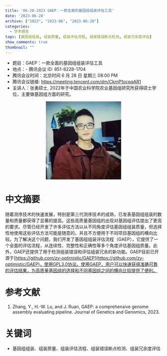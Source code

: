 ```yaml
---
title: '06-28-2023 GAEP：一款全面的基因组组装评估工具'
date: '2023-06-28'
archive: ["2023", "2023-06", "2023-06-28"]
categories:
  - 学术报告
tags: [基因组组装, 组装质量, 组装评估流程, 组装错误断点检测, 组装冗余度评估]
show_comments: true
thumbnail: ""
---
```


- 题目：GAEP：一款全面的基因组组装评估工具
- 地点：- 腾讯会议 ID: 851-8228-1704
- 腾讯会议时间：北京时间 6 月 28 日 星期三 08:00 PM
- 腾讯会议链接: https://meeting.tencent.com/dm/CkmP1ocpqAR1
- 主讲人：张勇硕士, 2022年于中国农业科学院农业基因组研究所获得硕士学位，主要做基因组方面的研究。

<div align="center">
<img src="https://github.com/cgmonline/cgmonline/blob/master/image/2023-06-28_ZY.jpeg?raw=true" height=250>
</div>

# 中文摘要
随着测序技术的快速发展，特别是第三代测序技术的成熟，已发表基因组组装的数量和质量都获得了显著的提高。这些高质量基因组的出现对基因组评估提出了更高的要求。尽管已经开发了许多评估方法以从不同角度评估基因组组装质量，但选择性地使用这些评估方法可能是随意的，并且不方便用于不同项目基因组的横向比较。为了解决这个问题，我们开发了基因组组装评估流程（GAEP），它提供了一个全面的评估流程，从连续性、完整性和正确性等多个角度评估基因组质量。此外，GAEP还提供了用于检测组装错误和评估组装冗余的新功能。GAEP目前已开源于[https://github.com/zy-optimistic/GAEP](https://github.com/zy-optimistic/GAEP)，使用GPL3.0协议。使用GAEP，用户可以快速获得准确可靠的评估结果，为高质量基因组的选择和不同基因组之间的横向比较提供了便利。

# 参考文献
1. Zhang, Y., H.-W. Lu, and J. Ruan, GAEP: a comprehensive genome assembly evaluating pipeline. Journal of Genetics and Genomics, 2023.

# 关键词
- 基因组组装、组装质量、组装评估流程、组装错误断点检测、组装冗余度评估

